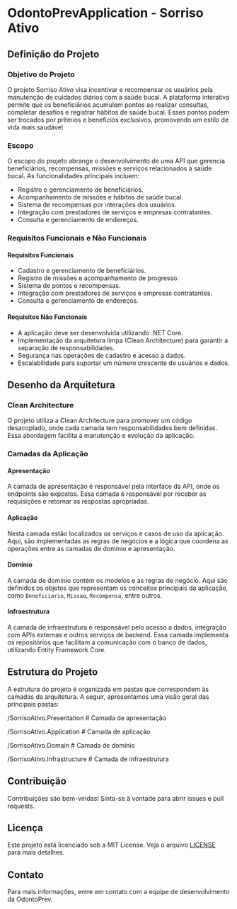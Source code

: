 # OdontoPrevApplication - Sorriso Ativo

## Definição do Projeto

### Objetivo do Projeto
O projeto Sorriso Ativo visa incentivar e recompensar os usuários pela manutenção de cuidados diários com a saúde bucal. A plataforma interativa permite que os beneficiários acumulem pontos ao realizar consultas, completar desafios e registrar hábitos de saúde bucal. Esses pontos podem ser trocados por prêmios e benefícios exclusivos, promovendo um estilo de vida mais saudável.

### Escopo
O escopo do projeto abrange o desenvolvimento de uma API que gerencia beneficiários, recompensas, missões e serviços relacionados à saúde bucal. As funcionalidades principais incluem:
- Registro e gerenciamento de beneficiários.
- Acompanhamento de missões e hábitos de saúde bucal.
- Sistema de recompensas por interações dos usuários.
- Integração com prestadores de serviços e empresas contratantes.
- Consulta e gerenciamento de endereços.

### Requisitos Funcionais e Não Funcionais

#### Requisitos Funcionais
- Cadastro e gerenciamento de beneficiários.
- Registro de missões e acompanhamento de progresso.
- Sistema de pontos e recompensas.
- Integração com prestadores de serviços e empresas contratantes.
- Consulta e gerenciamento de endereços.

#### Requisitos Não Funcionais
- A aplicação deve ser desenvolvida utilizando .NET Core.
- Implementação da arquitetura limpa (Clean Architecture) para garantir a separação de responsabilidades.
- Segurança nas operações de cadastro e acesso a dados.
- Escalabilidade para suportar um número crescente de usuários e dados.

## Desenho da Arquitetura

### Clean Architecture
O projeto utiliza a Clean Architecture para promover um código desacoplado, onde cada camada tem responsabilidades bem definidas. Essa abordagem facilita a manutenção e evolução da aplicação.

### Camadas da Aplicação

#### Apresentação
A camada de apresentação é responsável pela interface da API, onde os endpoints são expostos. Essa camada é responsável por receber as requisições e retornar as respostas apropriadas.

#### Aplicação
Nesta camada estão localizados os serviços e casos de uso da aplicação. Aqui, são implementadas as regras de negócios e a lógica que coordena as operações entre as camadas de domínio e apresentação.

#### Domínio
A camada de domínio contém os modelos e as regras de negócio. Aqui são definidos os objetos que representam os conceitos principais da aplicação, como `Beneficiario`, `Missao`, `Recompensa`, entre outros.

#### Infraestrutura
A camada de infraestrutura é responsável pelo acesso a dados, integração com APIs externas e outros serviços de backend. Essa camada implementa os repositórios que facilitam a comunicação com o banco de dados, utilizando Entity Framework Core.

## Estrutura do Projeto
A estrutura do projeto é organizada em pastas que correspondem às camadas da arquitetura. A seguir, apresentamos uma visão geral das principais pastas:

/SorrisoAtivo.Presentation # Camada de apresentação

/SorrisoAtivo.Application # Camada de aplicação

/SorrisoAtivo.Domain # Camada de domínio

/SorrisoAtivo.Infrastructure # Camada de infraestrutura

## Contribuição
Contribuições são bem-vindas! Sinta-se à vontade para abrir issues e pull requests.

## Licença
Este projeto está licenciado sob a MIT License. Veja o arquivo [LICENSE](LICENSE) para mais detalhes.

## Contato
Para mais informações, entre em contato com a equipe de desenvolvimento da OdontoPrev.
